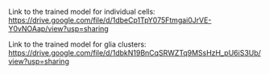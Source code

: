 Link to the trained model for individual cells: https://drive.google.com/file/d/1dbeCp1TpY075Ftmgai0JrVE-Y0vNOAap/view?usp=sharing

Link to the trained model for glia clusters: https://drive.google.com/file/d/1dbkN19BnCqSRWZTq9MSsHzH_pU6iS3Ub/view?usp=sharing
